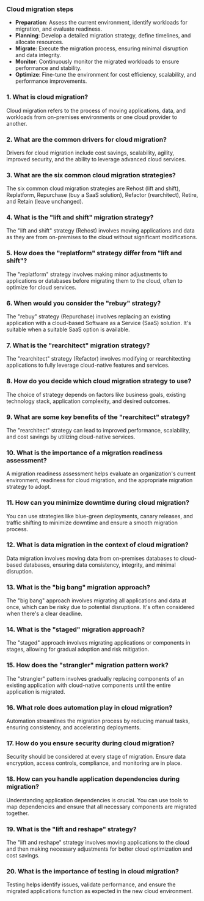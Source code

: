 ### Cloud migration steps

- **Preparation**: Assess the current environment, identify workloads for migration, and evaluate readiness.
- **Planning**: Develop a detailed migration strategy, define timelines, and allocate resources.
- **Migrate**: Execute the migration process, ensuring minimal disruption and data integrity.
- **Monitor**: Continuously monitor the migrated workloads to ensure performance and stability.
- **Optimize**: Fine-tune the environment for cost efficiency, scalability, and performance improvements.


### 1. What is cloud migration?
Cloud migration refers to the process of moving applications, data, and workloads from on-premises environments or one cloud provider to another.

### 2. What are the common drivers for cloud migration?
Drivers for cloud migration include cost savings, scalability, agility, improved security, and the ability to leverage advanced cloud services.

### 3. What are the six common cloud migration strategies?
The six common cloud migration strategies are Rehost (lift and shift), Replatform, Repurchase (buy a SaaS solution), Refactor (rearchitect), Retire, and Retain (leave unchanged).

### 4. What is the "lift and shift" migration strategy?
The "lift and shift" strategy (Rehost) involves moving applications and data as they are from on-premises to the cloud without significant modifications.

### 5. How does the "replatform" strategy differ from "lift and shift"?
The "replatform" strategy involves making minor adjustments to applications or databases before migrating them to the cloud, often to optimize for cloud services.

### 6. When would you consider the "rebuy" strategy?
The "rebuy" strategy (Repurchase) involves replacing an existing application with a cloud-based Software as a Service (SaaS) solution. It's suitable when a suitable SaaS option is available.

### 7. What is the "rearchitect" migration strategy?
The "rearchitect" strategy (Refactor) involves modifying or rearchitecting applications to fully leverage cloud-native features and services.

### 8. How do you decide which cloud migration strategy to use?
The choice of strategy depends on factors like business goals, existing technology stack, application complexity, and desired outcomes.

### 9. What are some key benefits of the "rearchitect" strategy?
The "rearchitect" strategy can lead to improved performance, scalability, and cost savings by utilizing cloud-native services.

### 10. What is the importance of a migration readiness assessment?
A migration readiness assessment helps evaluate an organization's current environment, readiness for cloud migration, and the appropriate migration strategy to adopt.

### 11. How can you minimize downtime during cloud migration?
You can use strategies like blue-green deployments, canary releases, and traffic shifting to minimize downtime and ensure a smooth migration process.

### 12. What is data migration in the context of cloud migration?
Data migration involves moving data from on-premises databases to cloud-based databases, ensuring data consistency, integrity, and minimal disruption.

### 13. What is the "big bang" migration approach?
The "big bang" approach involves migrating all applications and data at once, which can be risky due to potential disruptions. It's often considered when there's a clear deadline.

### 14. What is the "staged" migration approach?
The "staged" approach involves migrating applications or components in stages, allowing for gradual adoption and risk mitigation.

### 15. How does the "strangler" migration pattern work?
The "strangler" pattern involves gradually replacing components of an existing application with cloud-native components until the entire application is migrated.

### 16. What role does automation play in cloud migration?
Automation streamlines the migration process by reducing manual tasks, ensuring consistency, and accelerating deployments.

### 17. How do you ensure security during cloud migration?
Security should be considered at every stage of migration. Ensure data encryption, access controls, compliance, and monitoring are in place.

### 18. How can you handle application dependencies during migration?
Understanding application dependencies is crucial. You can use tools to map dependencies and ensure that all necessary components are migrated together.

### 19. What is the "lift and reshape" strategy?
The "lift and reshape" strategy involves moving applications to the cloud and then making necessary adjustments for better cloud optimization and cost savings.

### 20. What is the importance of testing in cloud migration?
Testing helps identify issues, validate performance, and ensure the migrated applications function as expected in the new cloud environment.
